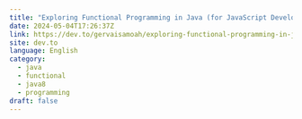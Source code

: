 ```yaml
---
title: "Exploring Functional Programming in Java (for JavaScript Developers)"
date: 2024-05-04T17:26:37Z
link: https://dev.to/gervaisamoah/exploring-functional-programming-in-java-for-javascript-developers-3dem?utm_medium=RSS&utm_source=news.12bit.vn
site: dev.to
language: English
category:
  - java
  - functional
  - java8
  - programming
draft: false
---
```


